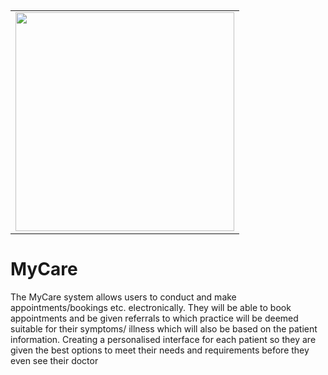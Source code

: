 #### 
<br>
<table>
  <tbody>
    <tr>
      <td>
        <img src = 'https://github.com/dboyno-22/MyCare/tree/main/Images/MyCare.png' height = 350>
      </td>
      </tbody>
</table>

# MyCare
The MyCare system allows users to conduct and make appointments/bookings etc.  electronically. They will be able to book appointments and be given referrals to which practice will be deemed suitable for their symptoms/ illness which will also be based on the patient information. Creating a personalised interface for each patient so they are given the best options to meet their needs and requirements before they even see their doctor
